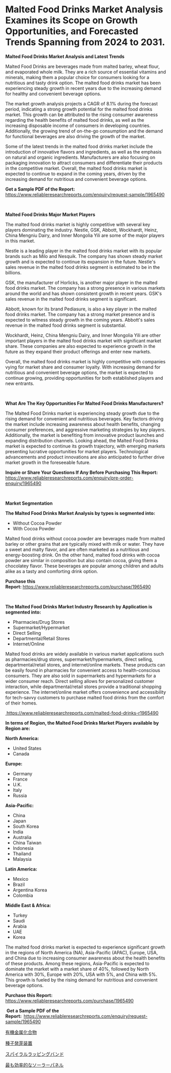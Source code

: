 <p><h1>Malted Food Drinks Market Analysis Examines its Scope on Growth Opportunities, and Forecasted Trends Spanning from 2024 to 2031.</h1></p><p><strong>Malted Food Drinks Market Analysis and Latest Trends</strong></p>
<p><p>Malted Food Drinks are beverages made from malted barley, wheat flour, and evaporated whole milk. They are a rich source of essential vitamins and minerals, making them a popular choice for consumers looking for a nutritious and tasty drink option. The malted food drinks market has been experiencing steady growth in recent years due to the increasing demand for healthy and convenient beverage options.</p><p>The market growth analysis projects a CAGR of 8.1% during the forecast period, indicating a strong growth potential for the malted food drinks market. This growth can be attributed to the rising consumer awareness regarding the health benefits of malted food drinks, as well as the increasing disposable income of consumers in developing countries. Additionally, the growing trend of on-the-go consumption and the demand for functional beverages are also driving the growth of the market.</p><p>Some of the latest trends in the malted food drinks market include the introduction of innovative flavors and ingredients, as well as the emphasis on natural and organic ingredients. Manufacturers are also focusing on packaging innovation to attract consumers and differentiate their products in the competitive market. Overall, the malted food drinks market is expected to continue to expand in the coming years, driven by the increasing demand for nutritious and convenient beverage options.</p></p>
<p><strong>Get a Sample PDF of the Report:&nbsp;</strong> <a href="https://www.reliableresearchreports.com/enquiry/request-sample/1965490">https://www.reliableresearchreports.com/enquiry/request-sample/1965490</a></p>
<p>&nbsp;</p>
<p><strong>Malted Food Drinks Major Market Players</strong></p>
<p><p>The malted food drinks market is highly competitive with several key players dominating the industry. Nestle, GSK, Abbott, Wockhardt, Heinz, China Mengniu Dairy, and Inner Mongolia Yili are some of the major players in this market.</p><p>Nestle is a leading player in the malted food drinks market with its popular brands such as Milo and Nesquik. The company has shown steady market growth and is expected to continue its expansion in the future. Nestle's sales revenue in the malted food drinks segment is estimated to be in the billions.</p><p>GSK, the manufacturer of Horlicks, is another major player in the malted food drinks market. The company has a strong presence in various markets around the world and has shown consistent growth in recent years. GSK's sales revenue in the malted food drinks segment is significant.</p><p>Abbott, known for its brand Pediasure, is also a key player in the malted food drinks market. The company has a strong market presence and is expected to witness steady growth in the coming years. Abbott's sales revenue in the malted food drinks segment is substantial.</p><p>Wockhardt, Heinz, China Mengniu Dairy, and Inner Mongolia Yili are other important players in the malted food drinks market with significant market share. These companies are also expected to experience growth in the future as they expand their product offerings and enter new markets.</p><p>Overall, the malted food drinks market is highly competitive with companies vying for market share and consumer loyalty. With increasing demand for nutritious and convenient beverage options, the market is expected to continue growing, providing opportunities for both established players and new entrants.</p></p>
<p>&nbsp;</p>
<p><strong>What Are The Key Opportunities For Malted Food Drinks Manufacturers?</strong></p>
<p><p>The Malted Food Drinks market is experiencing steady growth due to the rising demand for convenient and nutritious beverages. Key factors driving the market include increasing awareness about health benefits, changing consumer preferences, and aggressive marketing strategies by key players. Additionally, the market is benefiting from innovative product launches and expanding distribution channels. Looking ahead, the Malted Food Drinks market is expected to continue its growth trajectory, with emerging markets presenting lucrative opportunities for market players. Technological advancements and product innovations are also anticipated to further drive market growth in the foreseeable future.</p></p>
<p><strong>Inquire or Share Your Questions If Any Before Purchasing This Report:</strong> <a href="https://www.reliableresearchreports.com/enquiry/pre-order-enquiry/1965490">https://www.reliableresearchreports.com/enquiry/pre-order-enquiry/1965490</a></p>
<p>&nbsp;</p>
<p><strong>Market Segmentation</strong></p>
<p><strong>The Malted Food Drinks Market Analysis by types is segmented into:</strong></p>
<p><ul><li>Without Cocoa Powder</li><li>With Cocoa Powder</li></ul></p>
<p><p>Malted food drinks without cocoa powder are beverages made from malted barley or other grains that are typically mixed with milk or water. They have a sweet and malty flavor, and are often marketed as a nutritious and energy-boosting drink. On the other hand, malted food drinks with cocoa powder are similar in composition but also contain cocoa, giving them a chocolatey flavor. These beverages are popular among children and adults alike as a tasty and comforting drink option.</p></p>
<p><strong>Purchase this Report:&nbsp;</strong><a href="https://www.reliableresearchreports.com/purchase/1965490">https://www.reliableresearchreports.com/purchase/1965490</a></p>
<p>&nbsp;</p>
<p><strong>The Malted Food Drinks Market Industry Research by Application is segmented into:</strong></p>
<p><ul><li>Pharmacies/Drug Stores</li><li>Supermarket/Hypermarket</li><li>Direct Selling</li><li>Departmental/Retail Stores</li><li>Internet/Online</li></ul></p>
<p><p>Malted food drinks are widely available in various market applications such as pharmacies/drug stores, supermarket/hypermarkets, direct selling, departmental/retail stores, and internet/online markets. These products can be easily found in pharmacies for convenient access to health-conscious consumers. They are also sold in supermarkets and hypermarkets for a wider consumer reach. Direct selling allows for personalized customer interaction, while departmental/retail stores provide a traditional shopping experience. The internet/online market offers convenience and accessibility for tech-savvy customers to purchase malted food drinks from the comfort of their homes.</p></p>
<p><a href="https://www.reliableresearchreports.com/malted-food-drinks-r1965490">&nbsp;https://www.reliableresearchreports.com/malted-food-drinks-r1965490</a></p>
<p><strong>In terms of Region, the Malted Food Drinks Market Players available by Region are:</strong></p>
<p>
    <p> <strong> North America: </strong>
        <ul>
            <li>United States</li>
            <li>Canada</li>
        </ul>
        </p> 
    <p> <strong> Europe: </strong>
        <ul>
            <li>Germany</li>
            <li>France</li>
            <li>U.K.</li>
            <li>Italy</li>
            <li>Russia</li>
        </ul>
        </p> 
    <p> <strong> Asia-Pacific: </strong>
        <ul>
            <li>China</li>
            <li>Japan</li>
            <li>South Korea</li>
            <li>India</li>
            <li>Australia</li>
            <li>China Taiwan</li>
            <li>Indonesia</li>
            <li>Thailand</li>
            <li>Malaysia</li>
        </ul>
        </p> 
    <p> <strong> Latin America: </strong>
        <ul>
            <li>Mexico</li>
            <li>Brazil</li>
            <li>Argentina Korea</li>
            <li>Colombia</li>
        </ul>
        </p> 
    <p> <strong> Middle East & Africa: </strong>
        <ul>
            <li>Turkey</li>
            <li>Saudi</li>
            <li>Arabia</li>
            <li>UAE</li>
            <li>Korea</li>
        </ul>
    </p>
    </p>
<p><p>The malted food drinks market is expected to experience significant growth in the regions of North America (NA), Asia-Pacific (APAC), Europe, USA, and China due to increasing consumer awareness about the health benefits of these products. Among these regions, Asia-Pacific is expected to dominate the market with a market share of 40%, followed by North America with 30%, Europe with 20%, USA with 5%, and China with 5%. This growth is fueled by the rising demand for nutritious and convenient beverage options.</p></p>
<p><strong>Purchase this Report: </strong><a href="https://www.reliableresearchreports.com/purchase/1965490">https://www.reliableresearchreports.com/purchase/1965490</a></p>
<p>&nbsp;<strong>Get a Sample PDF of the Report:&nbsp;&nbsp;</strong><a href="https://www.reliableresearchreports.com/enquiry/request-sample/1965490">https://www.reliableresearchreports.com/enquiry/request-sample/1965490</a></p>
<p><strong></strong></p>
<p><p><a href="https://github.com/marbadji/Market-Research-Report-List-1/blob/main/991847219284.md">有機金属化合物</a></p><p><a href="https://github.com/KaydenJohns1964/Market-Research-Report-List-1/blob/main/234455419285.md">種子発芽装置</a></p><p><a href="https://medium.com/@lewis15david/%E3%82%B9%E3%83%91%E3%82%A4%E3%83%A9%E3%83%AB%E3%83%A9%E3%83%83%E3%83%94%E3%83%B3%E3%82%B0%E3%83%90%E3%83%B3%E3%83%89%E5%B8%82%E5%A0%B4%E3%81%AF-%E5%B8%82%E5%A0%B4%E3%82%B7%E3%82%A7%E3%82%A2-%E3%82%B5%E3%82%A4%E3%82%BA-%E3%81%9D%E3%81%97%E3%81%A62031%E5%B9%B4%E3%81%BE%E3%81%A7%E3%81%AE%E4%BA%88%E6%B8%AC%E3%81%AB%E7%84%A6%E7%82%B9%E3%82%92%E5%BD%93%E3%81%A6%E3%81%A6%E3%81%84%E3%81%BE%E3%81%99-6d4295d99932">スパイラルラッピングバンド</a></p><p><a href="https://medium.com/@r.aspinall_32685/%E6%9C%80%E3%82%82%E5%8A%B9%E7%8E%87%E3%81%AE%E8%89%AF%E3%81%84%E3%82%BD%E3%83%BC%E3%83%A9%E3%83%BC%E3%83%91%E3%83%8D%E3%83%AB%E5%B8%82%E5%A0%B4%E3%81%AF-%E5%B8%82%E5%A0%B4%E3%82%B7%E3%82%A7%E3%82%A2-%E5%B8%82%E5%A0%B4%E5%8B%95%E5%90%91-%E5%B8%82%E5%A0%B4%E6%88%90%E9%95%B7%E3%81%AB%E9%96%A2%E3%81%99%E3%82%8B%E6%83%85%E5%A0%B1%E3%82%92%E6%8F%90%E4%BE%9B%E3%81%97%E3%81%BE%E3%81%99-f9a52a76cd7d">最も効率的なソーラーパネル</a></p></p>